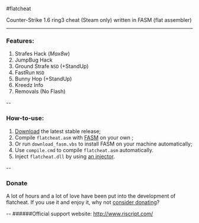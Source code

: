 #flatcheat

Counter-Strike 1.6 ring3 cheat (Steam only) written in FASM (flat assembler)

---
### Features:
1. Strafes Hack (*Max8w*)
2. JumpBug Hack
3. Ground Strafe `NSD` (+StandUp)
4. FastRun `NSD`
5. Bunny Hop (+StandUp)
6. Kreedz Info
7. Removals (No Flash)

--
### How-to-use:
1. [Download](https://github.com/RIscRIpt/flatcheat/archive/master.zip) the latest stable release;
2. Compile `flatcheat.asm` with [FASM](http://flatassembler.net/download.php) on your own ;
  3. Or run `download_fasm.vbs` to install FASM on your machine automatically;
  4. Use `compile.cmd` to compile `flatcheat.asm` automatically.
5. Inject `flatcheat.dll` by using [an injector](http://www.riscript.com/downloads/Injector/ "Simple Injector by RIscRIpt").

--
### Donate

A lot of hours and a lot of love have been put into the development of flatcheat. If you use it and enjoy it, why not [consider donating](https://www.paypal.com/cgi-bin/webscr?cmd=_s-xclick&hosted_button_id=QPB8CE884H9PG)?


--
######Official support website: http://www.riscript.com/
